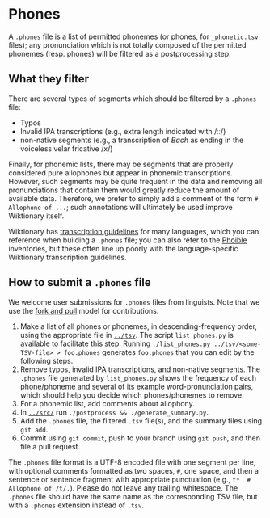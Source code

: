 Phones
======

A `.phones` file is a list of permitted phonemes (or phones, for `_phonetic.tsv` files); any
pronunciation which is not totally composed of the permitted phonemes (resp. phones)
will be filtered as a postprocessing step.

What they filter
----------------

There are several types of segments which should be filtered by a `.phones` file:

-   Typos
-   Invalid IPA transcriptions (e.g., extra length indicated with /ːː/)
-   non-native segments (e.g., a transcription of *Bach* as ending in the
    voiceless velar fricative /x/)

Finally, for phonemic lists, there may be segments that are properly considered
pure allophones but appear in phonemic transcriptions. However, such segments
may be quite frequent in the data and removing all pronunciations that contain
them would greatly reduce the amount of available data. Therefore, we prefer to
simply add a comment of the form `# Allophone of ...`; such annotations will
ultimately be used improve Wiktionary itself.

Wiktionary has [transcription
guidelines](https://en.wiktionary.org/wiki/Appendix:English_pronunciation) for
many languages, which you can reference when building a `.phones` file; you can also
refer to the [Phoible](https://phoible.org/) inventories, but these often line
up poorly with the language-specific Wiktionary transcription guidelines.

How to submit a `.phones` file
------------------------------

We welcome user submissions for `.phones` files from linguists. Note that we use the
[fork and pull](../CONTRIBUTING.md) model for contributions.

1.  Make a list of all phones or phonemes, in descending-frequency order, using
    the appropriate file in [`../tsv`](../tsv).
    The script `list_phones.py` is available to facilitate this step.
    Running `./list_phones.py ../tsv/<some-TSV-file> > foo.phones`
    generates `foo.phones` that you can edit by the following steps.
2.  Remove typos, invalid IPA transcriptions, and non-native segments.
    The `.phones` file generated by `list_phones.py` shows the frequency of each
    phone/phoneme and several of its example word-pronunciation pairs,
    which should help you decide which phones/phonemes to remove.
3.  For a phonemic list, add comments about allophony.
4.  In [`../src/`](../src) run `./postprocess && ./generate_summary.py`.
5.  Add the `.phones` file, the filtered `.tsv` file(s), and the summary files using
    `git add`.
6.  Commit using `git commit`, push to your branch using `git push`, and then
    file a pull request.

The `.phones` file format is a UTF-8 encoded file with one segment per line, with
optional comments formatted as two spaces, `#`, one space, and then a sentence
or sentence fragment with appropriate punctuation (e.g.,
`tʰ  # Allophone of /t/.`). Please do not leave any trailing whitespace. The
`.phones` file should have the same name as the corresponding TSV file, but with
a `.phones` extension instead of `.tsv`.
